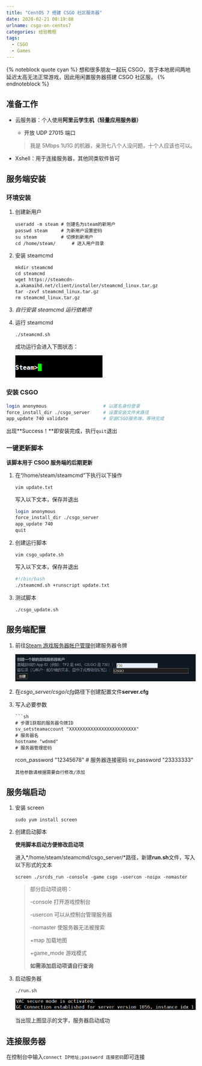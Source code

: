 ```yaml
---
title: "CentOS 7 搭建 CSGO 社区服务器"
date: 2020-02-21 00:19:08
urlname: csgo-on-centos7
categories: 经验教程
tags:
  - CSGO
  - Games
---
```


{% noteblock quote cyan %}
想和很多朋友一起玩 CSGO，苦于本地房间两地延迟太高无法正常游戏，因此用闲置服务器搭建 CSGO 社区服。
{% endnoteblock %}

<!-- more -->

## 准备工作

- 云服务器：个人使用**阿里云学生机（轻量应用服务器）**

  - 开放 UDP 27015 端口

  > 我是 5Mbps 1U1G 的机器，亲测七八个人没问题，十个人应该也可以。

- Xshell：用于连接服务器，其他同类软件皆可

## 服务端安装

### 环境安装

1. 创建新用户

   ```shell
   useradd -m steam	# 创建名为steam的新用户
   passwd steam		# 为新用户设置密码
   su steam			# 切换到新用户
   cd /home/steam/		# 进入用户目录
   ```

2. 安装 steamcmd

   ```shell
   mkdir steamcmd
   cd steamcmd
   wget https://steamcdn-a.akamaihd.net/client/installer/steamcmd_linux.tar.gz
   tar -zxvf steamcmd_linux.tar.gz
   rm steamcmd_linux.tar.gz
   ```

3. _自行安装 steamcmd 运行依赖项_

4. 运行 steamcmd

   ```shell
   ./steamcmd.sh
   ```

   成功运行会进入下图状态：

   ![](CentOS-7-搭建-CSGO-社区服务器/image-20200221004214677.png)

### 安装 CSGO

```sh
login anonymous						# 以匿名身份登录
force_install_dir ./csgo_server		# 设置安装文件夹路径
app_update 740 validate				# 安装CSGO服务端，等待完成
```

出现**Success！**即安装完成，执行`quit`退出

### 一键更新脚本

**该脚本用于 CSGO 服务端的后期更新**

1. 在“/home/steam/steamcmd”下执行以下操作

   ```shell
   vim update.txt
   ```

   写入以下文本，保存并退出

   ```sh
   login anonymous
   force_install_dir ./csgo_server
   app_update 740
   quit
   ```

2. 创建运行脚本

   ```shell
   vim csgo_update.sh
   ```

   写入以下文本，保存并退出

   ```sh
   #!/bin/bash
   ./steamcmd.sh +runscript update.txt
   ```

3. 测试脚本

   ```shell
   ./csgo_update.sh
   ```

## 服务端配置

1.  前往[Steam 游戏服务器帐户管理](https://steamcommunity.com/dev/managegameservers)创建服务器令牌

    ![](CentOS-7-搭建-CSGO-社区服务器/image-20200221010525719.png)

2.  在*csgo_server/csgo/cfg*路径下创建配置文件**server.cfg**

3.  写入必要参数

        ```sh
        # 步骤1获取的服务器令牌ID
        sv_setsteamaccount "XXXXXXXXXXXXXXXXXXXXXXXXX"
        # 服务器名
        hostname "wdnmd"
        # 服务器管理密码

    rcon_password "12345678" # 服务器连接密码
    sv_password "23333333"

    ```
    其他参数请根据需要自行修改/添加
    ```

## 服务端启动

1. 安装 screen

   ```shell
   sudo yum install screen
   ```

2. 创建启动脚本

   **使用脚本启动方便修改启动项**

   进入*/home/steam/steamcmd/csgo_server/*路径，新建**run.sh**文件，写入以下形式的文本

   ```shell
   screen ./srcds_run -console -game csgo -usercon -noipx -nomaster
   ```

   > 部分启动项说明：
   >
   > -console 打开游戏控制台
   >
   > -usercon 可以从控制台管理服务器
   >
   > -nomaster 使服务器无法被搜索
   >
   > +map 加载地图
   >
   > +game_mode 游戏模式
   >
   > **如需添加启动项请自行查询**

3. 启动服务器

   ```shell
   ./run.sh
   ```

   ![](CentOS-7-搭建-CSGO-社区服务器/image-20200221012223811.png)

   当出现上图显示的文字，服务器启动成功

## 连接服务器

在控制台中输入`connect IP地址;password 连接密码`即可连接
